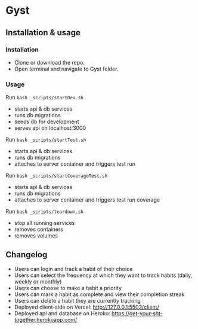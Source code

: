 # Gyst

## Installation & usage

### Installation

- Clone or download the repo.
- Open terminal and navigate to Gyst folder.

### Usage

Run `bash _scripts/startDev.sh`

- starts api & db services
- runs db migrations
- seeds db for development
- serves api on localhost:3000

Run `bash _scripts/startTest.sh`

- starts api & db services
- runs db migrations
- attaches to server container and triggers test run

Run `bash _scripts/startCoverageTest.sh`

- starts api & db services
- runs db migrations
- attaches to server container and triggers test run coverage

Run `bash _scripts/teardown.sh`

- stop all running services
- removes containers
- removes volumes

## Changelog

- Users can login and track a habit of their choice
- Users can select the frequency at which they want to track habits (daily, weekly or monthly)
- Users can choose to make a habit a priority
- Users can mark a habit as complete and view their completion streak
- Users can delete a habit they are currently tracking
- Deployed client-side on Vercel: http://127.0.0.1:5503/client/
- Deployed api and database on Heroku: https://get-your-sht-together.herokuapp.com/
